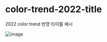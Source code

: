 # color-trend-2022-title
2022 color trend 반영 타이틀 예시

![image](https://user-images.githubusercontent.com/24298382/200777054-28e8e072-648a-4912-9348-f78af143c020.png)
